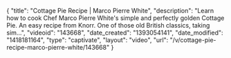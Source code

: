 {
    "title": "Cottage Pie Recipe | Marco Pierre White",
    "description": "Learn how to cook Chef Marco Pierre White's simple and perfectly golden Cottage Pie. An easy recipe from Knorr. One of those old British classics, taking sim...",
    "videoid": "143668",
    "date_created": "1393054141",
    "date_modified": "1418181164",
    "type": "captivate",
    "layout": "video",
    "url": "\/v\/cottage-pie-recipe-marco-pierre-white\/143668"
}